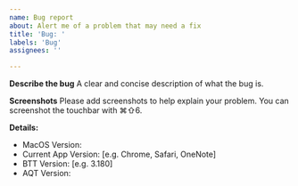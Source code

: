 ```yaml
---
name: Bug report
about: Alert me of a problem that may need a fix
title: 'Bug: '
labels: 'Bug'
assignees: ''

---
```


**Describe the bug**
A clear and concise description of what the bug is.

**Screenshots**
Please add screenshots to help explain your problem. You can screenshot the touchbar with ⌘⇧6.

**Details:**
 - MacOS Version: 
 - Current App Version: [e.g. Chrome, Safari, OneNote]
 - BTT Version: [e.g. 3.180]
 - AQT Version: 

